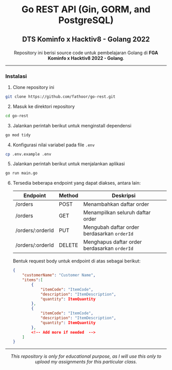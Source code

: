 # <p align="center">Go REST API (Gin, GORM, and PostgreSQL)</p>

##  <p align="center">DTS Kominfo x Hacktiv8 - Golang 2022</p>
 <p align="center">Repository ini berisi source code untuk pembelajaran Golang di <b>FGA Kominfo x Hacktiv8 2022 - Golang</b>.</p>

***

### Instalasi
1. Clone repository ini
```bash
git clone https://github.com/fathoor/go-rest.git
```
2. Masuk ke direktori repository
```bash
cd go-rest
```
3. Jalankan perintah berikut untuk menginstall dependensi
```bash
go mod tidy
```
4. Konfigurasi nilai variabel pada file `.env`
```bash
cp .env.example .env
```
5. Jalankan perintah berikut untuk menjalankan aplikasi
```bash
go run main.go
```
6. Tersedia beberapa endpoint yang dapat diakses, antara lain:

    | Endpoint | Method | Deskripsi |
    | --- | --- | --- |
    | /orders | POST | Menambahkan daftar order |
    | /orders | GET | Menampilkan seluruh daftar order |
    | /orders/:orderId | PUT | Mengubah daftar order berdasarkan `orderId` |
    | /orders/:orderId | DELETE | Menghapus daftar order berdasarkan `orderId` |

    Bentuk request body untuk endpoint di atas sebagai berikut:
    ```json
    {
        "customerName": "Customer Name",
        "items":[
            {
                "itemCode": "ItemCode",
                "description": "ItemDescription",
                "quantity": ItemQuantity
            },
            {
                "itemCode": "ItemCode",
                "description": "ItemDescription",
                "quantity": ItemQuantity
            },
            <!-- Add more if needed  -->
        ]
    }
    ```

***

<p align="center"><i>This repository is only for educational purpose, as I will use this only to upload my assignments for this particular class.</i></p>
